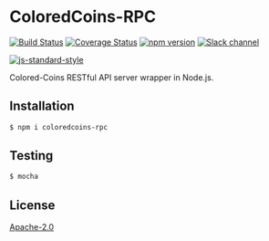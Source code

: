 # ColoredCoins-RPC
[![Build Status](https://travis-ci.org/Colored-Coins/coloredcoins-rpc.svg?branch=master)](https://travis-ci.org/Colored-Coins/coloredcoins-rpc) 
[![Coverage Status](https://coveralls.io/repos/Colored-Coins/coloredcoins-rpc/badge.svg?branch=master)](https://coveralls.io/r/Colored-Coins/coloredcoins-rpc?branch=master) 
[![npm version](https://badge.fury.io/js/coloredcoins-rpc.svg)](http://badge.fury.io/js/coloredcoins-rpc)
[![Slack channel](http://slack.coloredcoins.org/badge.svg)](http://slack.coloredcoins.org)

[![js-standard-style](https://cdn.rawgit.com/feross/standard/master/badge.svg)](https://github.com/feross/standard)

Colored-Coins RESTful API server wrapper in Node.js.

## Installation

```sh
$ npm i coloredcoins-rpc
```

## Testing

```sh
$ mocha
```

## License

[Apache-2.0](http://www.apache.org/licenses/LICENSE-2.0)
